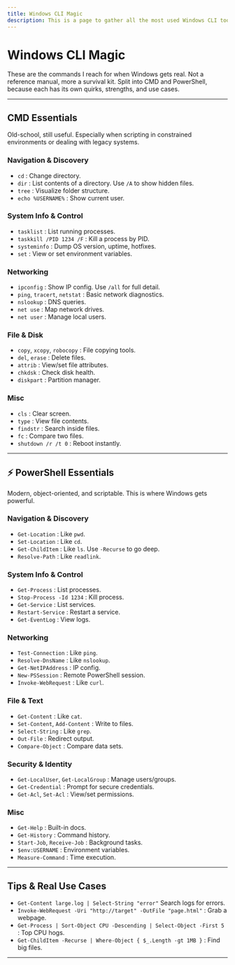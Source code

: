 ```yaml
---
title: Windows CLI Magic
description: This is a page to gather all the most used Windows CLI tools to know in Windows.
--- 
```


# Windows CLI Magic

These are the commands I reach for when Windows gets real.
Not a reference manual, more a survival kit. 
Split into CMD and PowerShell, 
because each has its own quirks, strengths, and use cases.

---

##  CMD Essentials

Old-school, still useful. 
Especially when scripting in constrained environments 
or dealing with legacy systems.

### Navigation & Discovery

- `cd` : Change directory.
- `dir` : List contents of a directory. Use `/A` to show hidden files.
- `tree` : Visualize folder structure.
- `echo %USERNAME%` : Show current user.

### System Info & Control

- `tasklist` : List running processes.
- `taskkill /PID 1234 /F` : Kill a process by PID.
- `systeminfo` : Dump OS version, uptime, hotfixes.
- `set` : View or set environment variables.

### Networking

- `ipconfig` : Show IP config. Use `/all` for full detail.
- `ping`, `tracert`, `netstat` : Basic network diagnostics.
- `nslookup` : DNS queries.
- `net use` : Map network drives.
- `net user` : Manage local users.

### File & Disk

- `copy`, `xcopy`, `robocopy` : File copying tools.
- `del`, `erase` : Delete files.
- `attrib` : View/set file attributes.
- `chkdsk` : Check disk health.
- `diskpart` : Partition manager.

### Misc

- `cls` : Clear screen.
- `type` : View file contents.
- `findstr` : Search inside files.
- `fc` : Compare two files.
- `shutdown /r /t 0` : Reboot instantly.

---

## ⚡ PowerShell Essentials

Modern, object-oriented, and scriptable. 
This is where Windows gets powerful.

### Navigation & Discovery

- `Get-Location` : Like `pwd`.
- `Set-Location` : Like `cd`.
- `Get-ChildItem` : Like `ls`. Use `-Recurse` to go deep.
- `Resolve-Path` : Like `readlink`.

### System Info & Control

- `Get-Process` : List processes.
- `Stop-Process -Id 1234` : Kill process.
- `Get-Service` : List services.
- `Restart-Service` : Restart a service.
- `Get-EventLog` : View logs.

### Networking

- `Test-Connection` : Like `ping`.
- `Resolve-DnsName` : Like `nslookup`.
- `Get-NetIPAddress` : IP config.
- `New-PSSession` : Remote PowerShell session.
- `Invoke-WebRequest` : Like `curl`.

### File & Text

- `Get-Content` : Like `cat`.
- `Set-Content`, `Add-Content` : Write to files.
- `Select-String` : Like `grep`.
- `Out-File` : Redirect output.
- `Compare-Object` : Compare data sets.

### Security & Identity

- `Get-LocalUser`, `Get-LocalGroup` : Manage users/groups.
- `Get-Credential` : Prompt for secure credentials.
- `Get-Acl`, `Set-Acl` : View/set permissions.

### Misc

- `Get-Help` : Built-in docs.
- `Get-History` : Command history.
- `Start-Job`, `Receive-Job` : Background tasks.
- `$env:USERNAME` : Environment variables.
- `Measure-Command` : Time execution.

---

##  Tips & Real Use Cases

- `Get-Content large.log | Select-String "error"`  Search logs for errors.
- `Invoke-WebRequest -Uri "http://target" -OutFile "page.html"` : Grab a webpage.
- `Get-Process | Sort-Object CPU -Descending | Select-Object -First 5` : Top CPU hogs.
- `Get-ChildItem -Recurse | Where-Object { $_.Length -gt 1MB }` : Find big files.

---

